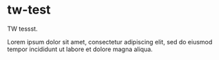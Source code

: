 # tw-test
TW tessst.

Lorem ipsum
dolor sit amet, 
consectetur adipiscing elit, 
sed do eiusmod tempor incididunt 
ut labore et dolore magna aliqua.